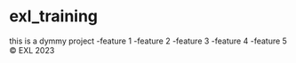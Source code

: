 # exl_training
this is a dymmy project
-feature 1
-feature 2
-feature 3
-feature 4
-feature 5
&copy; EXL 2023
